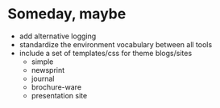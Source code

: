 
# Someday, maybe

+ add alternative logging
+ standardize the environment vocabulary between all tools
+ include a set of templates/css for theme blogs/sites 
    + simple 
    + newsprint
    + journal
    + brochure-ware
    + presentation site

